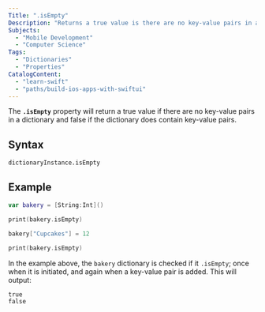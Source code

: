 ```yaml
---
Title: ".isEmpty"
Description: "Returns a true value is there are no key-value pairs in a dictionary and false otherwise."
Subjects:
  - "Mobile Development"
  - "Computer Science"
Tags:
  - "Dictionaries"
  - "Properties"
CatalogContent:
  - "learn-swift"
  - "paths/build-ios-apps-with-swiftui"
---
```


The **`.isEmpty`** property will return a true value if there are no key-value pairs in a dictionary and false if the dictionary does contain key-value pairs.

## Syntax

```pseudo
dictionaryInstance.isEmpty
```

## Example

```swift
var bakery = [String:Int]()

print(bakery.isEmpty)

bakery["Cupcakes"] = 12

print(bakery.isEmpty)
```

In the example above, the `bakery` dictionary is checked if it `.isEmpty`; once when it is initiated, and again when a key-value pair is added. This will output:

```shell
true
false
```
